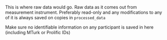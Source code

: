 This is where raw data would go. Raw data as it comes out from measurement instrument. Preferably read-only and any modifications to any of it is always saved on copies in `processed_data`
 
Make sure no identifiable information on any participant is saved in here (including MTurk or Prolific IDs)